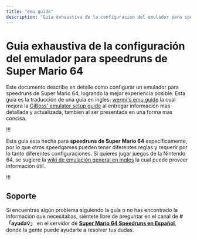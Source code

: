 ```yaml
---
title: "emu guide"
description: "Guía exhaustiva de la configuracion del emulador para speedruns de Super Mario 64" 
---
```


# Guia exhaustiva de la configuración del emulador para speedruns de Super Mario 64

Este documento describe en detalle como configurar un emulador para speedruns de Super Mario 64, logrando la mejor experiencia posible. Esta guia es la traducción de una guia en ingles: [wermi's emu guide](https://wermi.neocities.org/emuguide/) la cual mejora la [GiBoss' emulator setup guide](https://docs.google.com/document/d/1k02cyFMU2de1moy1NOUjX9M79I5N7tLEty7pSpenloE/edit?usp=sharing) al entregar información mas detallada y actualizada, tambien al ser presentada en una forma mas concisa.

!!!

Esta guía esta hecha para **speedruns de Super Mario 64** específicamente, por lo que otros speedgames pueden tener diferentes reglas y requerir por lo tanto diferentes configuraciones. Si quieres jugar juegos de la Nintendo 64, se sugiere la [wiki de emulación general en ingles](https://emulation.gametechwiki.com/index.php/Nintendo_64_emulators) la cual puede proveer información útil.

!!!

## Soporte

Si encuentras algún problema siguiendo la guía o no has encontrado la información que necesitabas, siéntete libre de preguntar en el canal de **#「ayuda💡」** en el servidor de [**Super Mario 64 Speedruns en Español**](https://discord.gg/2Vx5DeJvQP), donde la gente puede ayudarte a resolver tus dudas.